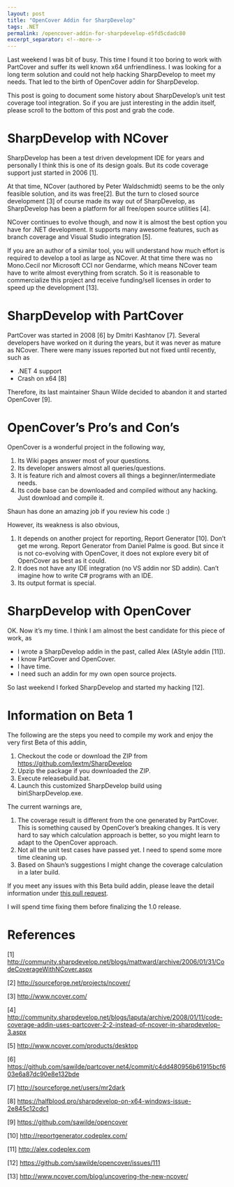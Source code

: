 ```yaml
---
layout: post
title: "OpenCover Addin for SharpDevelop"
tags: .NET
permalink: /opencover-addin-for-sharpdevelop-e5fd5cdadc80
excerpt_separator: <!--more-->
---
```

Last weekend I was bit of busy. This time I found it too boring to work with PartCover and suffer its well known x64 unfriendliness. I was looking for a long term solution and could not help hacking SharpDevelop to meet my needs. That led to the birth of OpenCover addin for SharpDevelop.

This post is going to document some history about SharpDevelop’s unit test coverage tool integration. So if you are just interesting in the addin itself, please scroll to the bottom of this post and grab the code.
<!--more-->

# SharpDevelop with NCover

SharpDevelop has been a test driven development IDE for years and personally I think this is one of its design goals. But its code coverage support just started in 2006 [1].

At that time, NCover (authored by Peter Waldschmidt) seems to be the only feasible solution, and its was free[2]. But the turn to closed source development [3] of course made its way out of SharpDevelop, as SharpDevelop has been a platform for all free/open source utilities [4].

NCover continues to evolve though, and now it is almost the best option you have for .NET development. It supports many awesome features, such as branch coverage and Visual Studio integration [5].

If you are an author of a similar tool, you will understand how much effort is required to develop a tool as large as NCover. At that time there was no Mono.Cecil nor Microsoft CCI nor Gendarme, which means NCover team have to write almost everything from scratch. So it is reasonable to commercialize this project and receive funding/sell licenses in order to speed up the development [13].

# SharpDevelop with PartCover

PartCover was started in 2008 [6] by Dmitri Kashtanov [7]. Several developers have worked on it during the years, but it was never as mature as NCover. There were many issues reported but not fixed until recently, such as

* .NET 4 support
* Crash on x64 [8]

Therefore, its last maintainer Shaun Wilde decided to abandon it and started OpenCover [9].

# OpenCover’s Pro’s and Con’s

OpenCover is a wonderful project in the following way,

1. Its Wiki pages answer most of your questions.
1. Its developer answers almost all queries/questions.
1. It is feature rich and almost covers all things a beginner/intermediate needs.
1. Its code base can be downloaded and compiled without any hacking. Just download and compile it.

Shaun has done an amazing job if you review his code :)

However, its weakness is also obvious,

1. It depends on another project for reporting, Report Generator [10]. Don’t get me wrong. Report Generator from Daniel Palme is good. But since it is not co-evolving with OpenCover, it does not explore every bit of OpenCover as best as it could.
1. It does not have any IDE integration (no VS addin nor SD addin). Can’t imagine how to write C# programs with an IDE.
1. Its output format is special.

# SharpDevelop with OpenCover

OK. Now it’s my time. I think I am almost the best candidate for this piece of work, as

* I wrote a SharpDevelop addin in the past, called Alex (AStyle addin [11]).
* I know PartCover and OpenCover.
* I have time.
* I need such an addin for my own open source projects.

So last weekend I forked SharpDevelop and started my hacking [12].

# Information on Beta 1

The following are the steps you need to compile my work and enjoy the very first Beta of this addin,

1. Checkout the code or download the ZIP from https://github.com/lextm/SharpDevelop
1. Upzip the package if you downloaded the ZIP.
1. Execute releasebuild.bat.
1. Launch this customized SharpDevelop build using bin\SharpDevelop.exe.

The current warnings are,

1. The coverage result is different from the one generated by PartCover. This is something caused by OpenCover’s breaking changes. It is very hard to say which calculation approach is better, so you might learn to adapt to the OpenCover approach.
1. Not all the unit test cases have passed yet. I need to spend some more time cleaning up.
1. Based on Shaun’s suggestions I might change the coverage calculation in a later build.

If you meet any issues with this Beta build addin, please leave the detail information under [this pull request](https://github.com/icsharpcode/SharpDevelop/pull/27).

I will spend time fixing them before finalizing the 1.0 release.

# References

[1] http://community.sharpdevelop.net/blogs/mattward/archive/2006/01/31/CodeCoverageWithNCover.aspx

[2] http://sourceforge.net/projects/ncover/

[3] http://www.ncover.com/

[4] http://community.sharpdevelop.net/blogs/laputa/archive/2008/01/11/code-coverage-addin-uses-partcover-2-2-instead-of-ncover-in-sharpdevelop-3.aspx

[5] http://www.ncover.com/products/desktop

[6] https://github.com/sawilde/partcover.net4/commit/c4dd480956b61915bcf603e6a87dc90e8e132bde

[7] http://sourceforge.net/users/mr2dark

[8] https://halfblood.pro/sharpdevelop-on-x64-windows-issue-2e845c12cdc1

[9] https://github.com/sawilde/opencover

[10] http://reportgenerator.codeplex.com/

[11] http://alex.codeplex.com

[12] https://github.com/sawilde/opencover/issues/111

[13] http://www.ncover.com/blog/uncovering-the-new-ncover/
